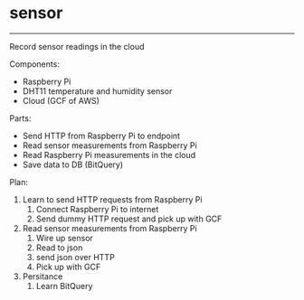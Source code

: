 # sensor
----------------------------------------------------------------
Record sensor readings in the cloud

Components:
- Raspberry Pi
- DHT11 temperature and humidity sensor
- Cloud (GCF of AWS)

Parts:
- Send HTTP from Raspberry Pi to endpoint
- Read sensor measurements from Raspberry Pi
- Read Raspberry Pi measurements in the cloud
- Save data to DB (BitQuery)

Plan:
1. Learn to send HTTP requests from Raspberry Pi
	1. Connect Raspberry Pi to internet
	2. Send dummy HTTP request and pick up with GCF
2. Read sensor measurements from Raspberry Pi
	1. Wire up sensor
	2. Read to json
	3. send json over HTTP
	4. Pick up with GCF
3. Persitance
	1. Learn BitQuery 